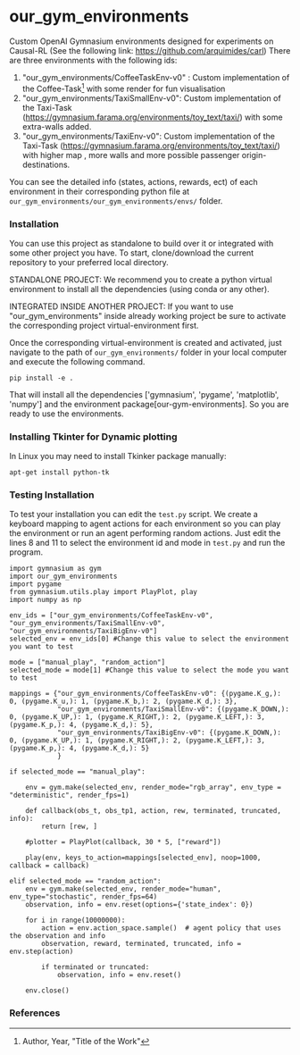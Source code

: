 # our_gym_environments
Custom OpenAI Gymnasium environments designed for experiments on Causal-RL (See the following link: https://github.com/arquimides/carl)
There are three environments with the following ids:
1. "our_gym_environments/CoffeeTaskEnv-v0" : Custom implementation of the Coffee-Task[^1] with some render for fun visualisation
2. "our_gym_environments/TaxiSmallEnv-v0": Custom implementation of the Taxi-Task (https://gymnasium.farama.org/environments/toy_text/taxi/) with some extra-walls added.
3. "our_gym_environments/TaxiEnv-v0": Custom implementation of the Taxi-Task (https://gymnasium.farama.org/environments/toy_text/taxi/) with higher map , more walls and more possible passenger origin-destinations.

You can see the detailed info (states, actions, rewards, ect) of each environment in their corresponding python file at `our_gym_environments/our_gym_environments/envs/` folder.

### Installation
You can use this project as standalone to build over it or integrated with some other project you have. To start, clone/download the current repository to your preferred local directory.

STANDALONE PROJECT: We recommend you to create a python virtual environment to install all the dependencies (using conda or any other).

INTEGRATED INSIDE ANOTHER PROJECT:
If you want to use "our_gym_environments" inside already working project be sure to activate the corresponding project virtual-environment first.

Once the corresponding virtual-environment is created and activated, just navigate to the path of `our_gym_environments/` folder in your local computer and execute the following command.

```
pip install -e .
```
That will install all the dependencies ['gymnasium', 'pygame', 'matplotlib', 'numpy'] and the environment package[our-gym-environments]. So you are ready to use the environments.

### Installing Tkinter for Dynamic plotting
In Linux you may need to install Tkinker package manually:
```
apt-get install python-tk
```
### Testing Installation

To test your installation you can edit the `test.py` script. We create a keyboard mapping to agent actions for each environment so you can play the environment or run an agent performing random actions.
Just edit the lines 8 and 11 to select the environment id and mode in `test.py` and run the program.

```
import gymnasium as gym
import our_gym_environments
import pygame
from gymnasium.utils.play import PlayPlot, play
import numpy as np

env_ids = ["our_gym_environments/CoffeeTaskEnv-v0", "our_gym_environments/TaxiSmallEnv-v0", "our_gym_environments/TaxiBigEnv-v0"]
selected_env = env_ids[0] #Change this value to select the environment you want to test

mode = ["manual_play", "random_action"]
selected_mode = mode[1] #Change this value to select the mode you want to test

mappings = {"our_gym_environments/CoffeeTaskEnv-v0": {(pygame.K_g,): 0, (pygame.K_u,): 1, (pygame.K_b,): 2, (pygame.K_d,): 3},
            "our_gym_environments/TaxiSmallEnv-v0": {(pygame.K_DOWN,): 0, (pygame.K_UP,): 1, (pygame.K_RIGHT,): 2, (pygame.K_LEFT,): 3, (pygame.K_p,): 4, (pygame.K_d,): 5},
            "our_gym_environments/TaxiBigEnv-v0": {(pygame.K_DOWN,): 0, (pygame.K_UP,): 1, (pygame.K_RIGHT,): 2, (pygame.K_LEFT,): 3, (pygame.K_p,): 4, (pygame.K_d,): 5}
            }

if selected_mode == "manual_play":

    env = gym.make(selected_env, render_mode="rgb_array", env_type = "deterministic", render_fps=1)

    def callback(obs_t, obs_tp1, action, rew, terminated, truncated, info):
        return [rew, ]

    #plotter = PlayPlot(callback, 30 * 5, ["reward"])

    play(env, keys_to_action=mappings[selected_env], noop=1000, callback = callback)

elif selected_mode == "random_action":
    env = gym.make(selected_env, render_mode="human", env_type="stochastic", render_fps=64)
    observation, info = env.reset(options={'state_index': 0})

    for i in range(10000000):
        action = env.action_space.sample()  # agent policy that uses the observation and info
        observation, reward, terminated, truncated, info = env.step(action)

        if terminated or truncated:
            observation, info = env.reset()

    env.close()
```

### References

[^1]: Author, Year, "Title of the Work"
